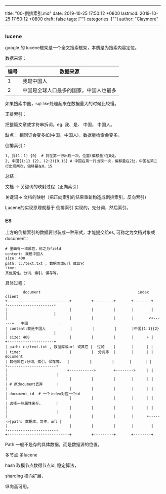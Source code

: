 
---
title: "00-倒排索引.md"
date: 2019-10-25 17:50:12 +0800
lastmod: 2019-10-25 17:50:12 +0800
draft: false
tags: [""]
categories: [""]
author: "Claymore"

---
### lucene

google 的 lucene框架是一个全文搜索框架，本质是为搜索内容定位。





数据来源：

| 编号 | 数据来源                               |
| ---- | -------------------------------------- |
| 1    | 我是中国人                             |
| 2    | 中国是全球人口最多的国家，中国人也最多 |

如果搜索中国，sql like处理起来在数据量大的时候比较慢。

正排索引：

把整篇文章或字符串拆词，eg: 我、是、 中国， 中国人。 

缺点： 相同词会变多如(中国，中国人)，数据量检索会变多。

倒排索引：

```
1, 我(1：1) {0}  # 我在第一行出现一次，位置(偏移量)在0处。
2, 中国{1:1} {2}, (2:2){0,15} # 中国在第一行出现一次，偏移量在2处，中国在第二行出现两次，偏移量在0，15
```

总结：

文档 -> 关键词的映射过程（正向索引）

关键词-> 文档的映射（把正向索引的结果重新构造成倒排索引，反向索引)

Lucene的实现原理就基于 倒排索引 实现的，先分词，然后索引。



### ES

上方的倒排索引的数据要封装成一种形式，才能提交给es, 可称之为文档对象或document：

```
# 里面有一堆属性，称之为field
content: 我是中国人
size: 400
path: c:/text.txt , 数据库或url 或其它
time:
其他属性，分词，索引，保存等。
```



具体过程：

```
        document                                            index               client
+----------------------------+         +---------+       +--------+     +---------------------+
|                            |         |         |       |        |     |                     |
|                            |         |         |       |       <+------+   中国              |
| content:我是中国人           |         |         |       |中国{1:1}{2}  |                     |
| size: 400                  |         |         |       |      + |     +---------------------+
| path: c:/text.txt , 数据库或url 或其它 |  过滤    |       |      | |
| time:                      |         |  分词等  |       |      | |             document
| 其他属性:分词，索引，保存等。  |         |         |       |      | |     +----------------------+
|                           +----------->        +-------->     | |     |                      |
|                            |         |         |       |      | |     | # 原document丢弃      |
|                            |         |         |       |      | |     | document_id  # 一个index对应一个id
|                            |         |         |       |      | |     | 选择一些属性来存。      |
|                            |         |         |       |      | |     |                      |
|                            |         |         |       |      +------>|path: 数据库，文件，url |
|                            |         |         |       |        |     +----------------------+
+----------------------------+         +---------+       +--------+

```

Path 一般不是存的具体数据，而是数据源的位置。



多节点 多lucene

hash 取模节点数得节点id, 稳定算法，

sharding 横向扩展，

纵向高可用。